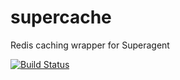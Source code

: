 # supercache
Redis caching wrapper for Superagent 

[![Build Status](https://travis-ci.org/cworsley4/supercache.svg?branch=master)](https://travis-ci.org/cworsley4/supercache)
